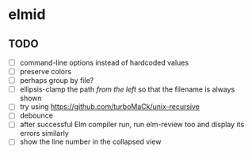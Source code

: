 # elmid

## TODO

- [ ] command-line options instead of hardcoded values
- [ ] preserve colors
- [ ] perhaps group by file?
- [ ] ellipsis-clamp the path *from the left* so that the filename is always shown
- [ ] try using https://github.com/turboMaCk/unix-recursive
- [ ] debounce
- [ ] after successful Elm compiler run, run elm-review too and display its errors similarly
- [ ] show the line number in the collapsed view
